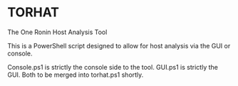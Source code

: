 # TORHAT
The One Ronin Host Analysis Tool

This is a PowerShell script designed to allow for host analysis via the GUI or console. 

Console.ps1 is strictly the console side to the tool. GUI.ps1 is strictly the GUI. Both to be merged into torhat.ps1 shortly. 
